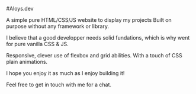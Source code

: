 #Aloys.dev

A simple pure HTML/CSS/JS website to display my projects
Built on purpose without any framework or library.

I believe that a good developper needs solid fundations, which is why went for pure vanilla CSS & JS.

Responsive, clever use of flexbox and grid abilities. With a touch of CSS plain animations.

I hope you enjoy it as much as I enjoy building it!

Feel free to get in touch with me for a chat.
